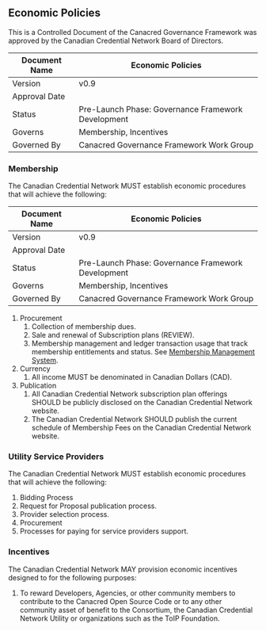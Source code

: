 ## Economic Policies

This is a Controlled Document of the Canacred Governance Framework was approved by the Canadian Credential Network Board of Directors.

| Document Name | Economic Policies |
| --- | --- |
| Version | v0.9 |
| Approval Date | |
| Status | Pre-Launch Phase: Governance Framework Development |
| Governs |Membership, Incentives |
| Governed By | Canacred Governance Framework Work Group |

### Membership
The Canadian Credential Network MUST establish economic procedures that will achieve the following:

| Document Name | Economic Policies |
| --- | --- |
| Version | v0.9 |
| Approval Date | |
| Status | Pre-Launch Phase: Governance Framework Development |
| Governs | Membership, Incentives |
| Governed By | Canacred Governance Framework Work Group |

1. Procurement
    1. Collection of membership dues.
    2. Sale and renewal of Subscription plans (REVIEW).
    3. Membership management and ledger transaction usage that track membership entitlements and status. See [Membership Management System](../gf_info/glossary.md).
2. Currency
    1. All income MUST be denominated in Canadian Dollars (CAD).
3. Publication
    1. All Canadian Credential Network subscription plan offerings SHOULD be publicly disclosed on the Canadian Credential Network website.
    2. The Canadian Credential Network SHOULD publish the current schedule of Membership Fees on the Canadian Credential Network website.

### Utility Service Providers
The Canadian Credential Network MUST establish economic procedures that will achieve the following:

1. Bidding Process
  1. Request for Proposal publication process.
  2. Provider selection process.
1. Procurement
  1. Processes for paying for service providers support.

### Incentives
The Canadian Credential Network MAY provision economic incentives designed to for the following purposes:

1. To reward Developers, Agencies, or other community members to contribute to the Canacred Open Source Code or to any other community asset of benefit to the Consortium, the Canadian Credential Network Utility or organizations such as the ToIP Foundation.
